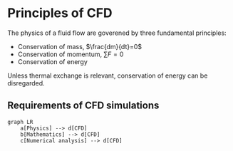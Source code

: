 # Principles of CFD

The physics of a fluid flow are goverened by three fundamental principles:
 - Conservation of mass, $\frac{dm}{dt}=0$
 - Conservation of momentum, $\sum F=0$
 - Conservation of energy

Unless thermal exchange is relevant, conservation of energy can be disregarded.

## Requirements of CFD simulations
```mermaid
graph LR
    a[Physics] --> d[CFD]
    b[Mathematics] --> d[CFD]
    c[Numerical analysis] --> d[CFD]
```
